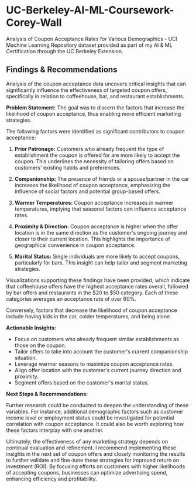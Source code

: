 # UC-Berkeley-AI-ML-Coursework-Corey-Wall
Analysis of Coupon Acceptance Rates for Various Demographics - UCI Machine Learning Repository dataset provided as part of my AI & ML Certification through the UC Berkeley Extension.

## Findings & Recommendations

Analysis of the coupon acceptance data uncovers critical insights that can significantly influence the effectiveness of targeted coupon offers, specifically in relation to coffeehouse, bar, and restaurant establishments. 

**Problem Statement:** The goal was to discern the factors that increase the likelihood of coupon acceptance, thus enabling more efficient marketing strategies.

The following factors were identified as significant contributors to coupon acceptance:

1. **Prior Patronage:** Customers who already frequent the type of establishment the coupon is offered for are more likely to accept the coupon. This underlines the necessity of tailoring offers based on customers' existing habits and preferences.

2. **Companionship:** The presence of friends or a spouse/partner in the car increases the likelihood of coupon acceptance, emphasizing the influence of social factors and potential group-based offers.

3. **Warmer Temperatures:** Coupon acceptance increases in warmer temperatures, implying that seasonal factors can influence acceptance rates.

4. **Proximity & Direction:** Coupon acceptance is higher when the offer location is in the same direction as the customer's ongoing journey and closer to their current location. This highlights the importance of geographical convenience in coupon acceptance.

5. **Marital Status:** Single individuals are more likely to accept coupons, particularly for bars. This insight can help tailor and segment marketing strategies.

Visualizations supporting these findings have been provided, which indicate that coffeehouse offers have the highest acceptance rates overall, followed by bar offers and restaurants in the $20 to $50 category. Each of these categories averages an acceptance rate of over 60%.

Conversely, factors that decrease the likelihood of coupon acceptance include having kids in the car, colder temperatures, and being alone. 

**Actionable Insights:** 

- Focus on customers who already frequent similar establishments as those on the coupon.
- Tailor offers to take into account the customer's current companionship situation.
- Leverage warmer seasons to maximize coupon acceptance rates.
- Align offer location with the customer's current journey direction and proximity.
- Segment offers based on the customer's marital status.

**Next Steps & Recommendations:** 

Further research could be conducted to deepen the understanding of these variables. For instance, additional demographic factors such as customer income level or employment status could be investigated for potential correlation with coupon acceptance. It could also be worth exploring how these factors interplay with one another. 

Ultimately, the effectiveness of any marketing strategy depends on continual evaluation and refinement. I recommend implementing these insights in the next set of coupon offers and closely monitoring the results to further validate and fine-tune these strategies for improved return on investment (ROI). By focusing efforts on customers with higher likelihoods of accepting coupons, businesses can optimize advertising spend, enhancing efficiency and profitability.
